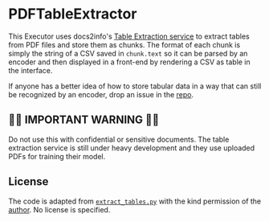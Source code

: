 # PDFTableExtractor

This Executor uses docs2info's [Table Extraction service](https://docs2info.com/services/tables/) to extract tables from PDF files and store them as chunks. The format of each chunk is simply the string of a CSV saved in `chunk.text` so it can be parsed by an encoder and then displayed in a front-end by rendering a CSV as table in the interface.

If anyone has a better idea of how to store tabular data in a way that can still be recognized by an encoder, drop an issue in the [repo](https://github.com/alexcg1/executor-pdf-table-extractor/issues).

## 🚨🚨 IMPORTANT WARNING 🚨🚨

Do not use this with confidential or sensitive documents. The table extraction service is still under heavy development and they use uploaded PDFs for training their model. 

## License

The code is adapted from [`extract_tables.py`](https://docs2info.com/extract_tables.py) with the kind permission of the [author](https://twitter.com/docs2info). No license is specified.
